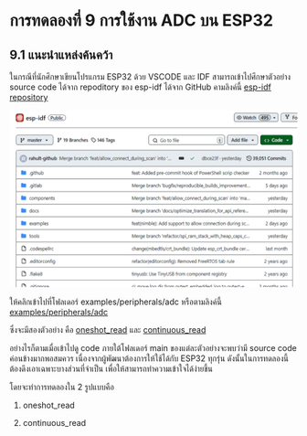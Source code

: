 # การทดลองที่ 9 การใช้งาน ADC บน ESP32

## 9.1 แนะนำแหล่งค้นคว้า

ในกรณีที่นักศึกษาเขียนโปรแกรม ESP32 ด้วย VSCODE และ IDF  สามารถเข้าไปศึกษาตัวอย่าง source code ได้จาก repoditory ของ esp-idf ได้จาก GitHub คามลิงค์นี้ [esp-idf repository](https://github.com/espressif/esp-idf)


![alt text](./Pictures/image-3.png)


ให้คลิกเข้าไปที่โฟลเดอร์ examples/peripherals/adc หรือตามลิงค์นี้  [examples/peripherals/adc](https://github.com/espressif/esp-idf/tree/master/examples/peripherals/adc) 


ซึ่งจะมีสองตัวอย่าง คือ [oneshot_read](https://github.com/espressif/esp-idf/tree/master/examples/peripherals/adc/oneshot_read)  และ [continuous_read](https://github.com/espressif/esp-idf/tree/master/examples/peripherals/adc/continuous_read)


อย่างไรก็ตามเมื่อเข้าไปดู code ภายใต้โฟลเดอร์ main ของแต่ละตัวอย่างจะพบว่ามี source code ค่อนข้างมากพอสมควร เนื่องจากผู้พัฒนาต้องการให้ใช้ได้กับ ESP32 ทุกรุ่น ดังนั้นในการทดลองนี้ ต้องดึงเอาเฉพาะบางส่วนที่จำเป็น เพื่อให้สามารถทำความเข้าใจได้ง่ายขึ้น

โดยจะทำการทดลองใน 2 รูปแบบคือ  

1. oneshot_read

2. continuous_read